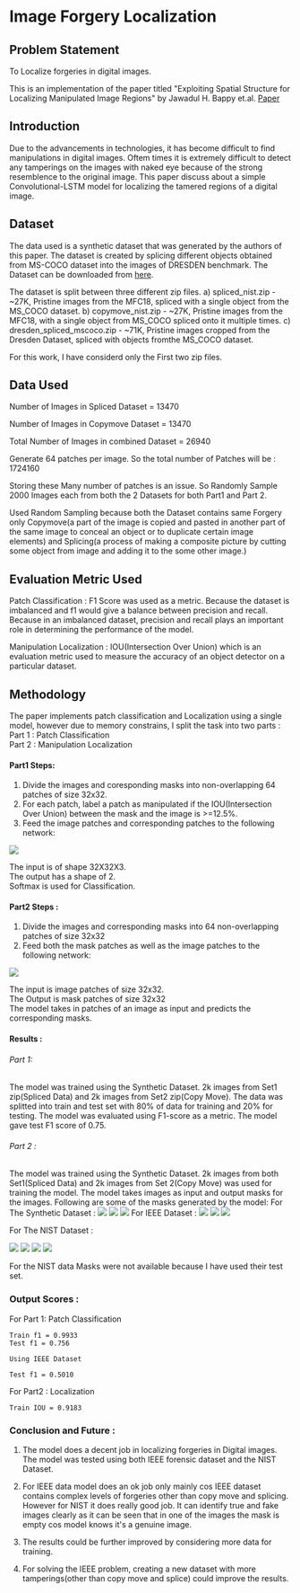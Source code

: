 # Image Forgery Localization


## Problem Statement
To Localize forgeries in digital images.

This is an implementation of the paper titled "Exploiting Spatial Structure for Localizing Manipulated Image Regions" by Jawadul H. Bappy et.al. [Paper](https://vcg.engr.ucr.edu/sites/g/files/rcwecm2661/files/2019-02/iccv_jawad.pdf)

## Introduction 

Due to the advancements in technologies, it has become difficult to find manipulations in digital images. Oftem times it is extremely difficult to detect any tamperings on the images with naked eye because of the strong resemblence to the original image. This paper discuss about a simple Convolutional-LSTM model for localizing the tamered regions of a digital image.

## Dataset

The data used is a synthetic dataset that was generated by the authors of this paper. The dataset is created by splicing different objects obtained from MS-COCO dataset into the images of DRESDEN benchmark. The Dataset can be downloaded from [here](https://www.dropbox.com/sh/palus3sq4zvdky0/AACu3s7KA5Fhr_BJUeDOxnTLa?dl=0). 

The dataset is split between three different zip files.
a) spliced_nist.zip - ~27K, Pristine images from the MFC18, spliced with a single object from the MS_COCO dataset.
b) copymove_nist.zip - ~27K, Pristine images from the MFC18, with a single object from MS_COCO spliced onto it multiple times.
c) dresden_spliced_mscoco.zip - ~71K, Pristine images cropped from the Dresden Dataset, spliced with objects fromthe MS_COCO    dataset.

For this work, I have considerd only the First two zip files.

## Data Used

Number of Images in Spliced Dataset =  13470

Number of Images in Copymove Dataset =  13470

Total Number of Images in combined Dataset =  26940

Generate 64 patches per image. So the total number of Patches will be :  1724160

Storing these Many number of patches is an issue. So Randomly Sample 2000 Images each from both the 2 Datasets for both Part1 and Part 2.

Used Random Sampling because both the Dataset contains same Forgery only Copymove(a part of the image is copied and pasted in another part of the same image to conceal an object or to duplicate certain image elements) and Splicing(a process of making a composite picture by cutting some object from image and adding it to the some other image.)

## Evaluation Metric Used

Patch Classification : F1 Score was used as a metric. Because the dataset is imbalanced and f1 would give a balance between precision and recall. Because in an imbalanced dataset, precision and recall plays an important role in determining the performance of the model.

Manipulation Localization : IOU(Intersection Over Union) which is an evaluation metric used to measure the accuracy of an object detector on a particular dataset.

## Methodology

The paper implements patch classification and Localization using a single model, however due to memory constrains, I split the task into two parts : <br/>
Part 1 : Patch Classification <br/>
Part 2 : Manipulation Localization

#### Part1 Steps:
1) Divide the images and coresponding masks into non-overlapping 64 patches of size 32x32.<br/>
2) For each patch, label a patch as manipulated if the IOU(Intersection Over Union) between the mask and the image is >=12.5%.<br/>
3) Feed the image patches and corresponding patches to the following network:
  
  ![](/patch_classification.png)

  The input is of shape 32X32X3.<br/>
  The output has a shape of 2.<br/>
  Softmax is used for Classification.<br/>
  
#### Part2 Steps :
1) Divide the images and corresponding masks into 64 non-overlapping patches of size 32x32 <br/>
2) Feed both the mask patches as well as the image patches to the following network:

  ![](/mask_prediction.png)

  The input is image patches of size 32x32.<br/>
  The Output is mask patches of size 32x32 <br/>
  The model takes in patches of an image as input and predicts the corresponding masks.<br/>

#### Results : 
###### Part 1:
  The model was trained using the Synthetic Dataset. 2k images from Set1 zip(Spliced Data) and 2k images from Set2 zip(Copy Move). The data was splitted into train and test set with 80% of data for training and 20% for testing. The model was evaluated using F1-score as a metric. The model gave test F1 score of 0.75. 
  
###### Part 2 : 
  The model was trained using the Synthetic Dataset. 2k images from both Set1(Spliced Data) and 2k images from Set 2(Copy Move) was used for training the model. The model takes images as input and output masks for the images. Following are some of the masks generated by the model:
  For The Synthetic Dataset :
    ![](/Synt1.png)
    ![](/Synt2.png)
    ![](/Synt3.png)
    For IEEE Dataset : 
    ![](/IEEE1.png)
    ![](/IEEE2.png)
    ![](/IEEE3.png)
    
   For The NIST Dataset :
    
   ![](/NIST1.png)
   ![](/NIST2.png)
   ![](/NIST3.png)
   ![](/NIST4.png)
    
   For the NIST data Masks were not available because I have used their test set.

### Output Scores :

For Part 1: Patch Classification 
    
    Train f1 = 0.9933
    Test f1 = 0.756
    
    Using IEEE Dataset
    
    Test f1 = 0.5010
    
For Part2 : Localization

    Train IOU = 0.9183

### Conclusion and Future :
1) The model does a decent job in localizing forgeries in Digital images. The model was tested using both IEEE forensic dataset and the NIST Dataset. 

2) For IEEE data model does an ok job only mainly cos IEEE dataset contains complex levels of forgeries other than copy move and splicing. However for NIST it does really good job. It can identify true and fake images clearly as it can be seen that in one of the images the mask is empty cos model knows it's a genuine image.

3) The results could be further improved by considering more data for training.

4) For solving the IEEE problem, creating a new dataset with more tamperings(other than copy move and splice) could improve the results.


